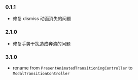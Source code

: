 ### 0.1.1
- 修复 dismiss 动画消失的问题

### 2.1.0

- 修复手势干扰造成奔溃的问题

### 3.1.0

- rename from `PresentAnimatedTransitioningController` to `ModalTransitionController`